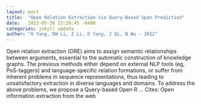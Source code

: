 ```yaml
---
layout: post
title:  "Open Relation Extraction via Query-Based Span Prediction"
date:   2022-05-30 22:20:45 -0400
categories: jekyll update
author: "H Yang, DW Li, Z Li, D Yang, J Qi, B Wu - 2022"
---
```

Open relation extraction (ORE) aims to assign semantic relationships between arguments, essential to the automatic construction of knowledge graphs. The previous methods either depend on external NLP tools (eg, PoS-taggers) and language-specific relation formations, or suffer from inherent problems in sequence representations, thus leading to unsatisfactory extraction in diverse languages and domains. To address the above problems, we propose a Query-based Open R … Cites: ‪Open information extraction from the web‬